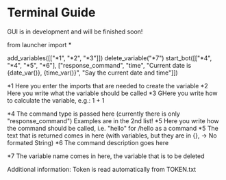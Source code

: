 # Terminal Guide
GUI is in development and will be finished soon!

from launcher import *

add_variables([["*1", "*2", "*3"]])
delete_variable("*7")
start_bot([["*4", "*4", "*5", "*6"], ["response_command", "time", "Current date is {date_var()}, {time_var()}", "Say the current date and time"]])


*1 Here you enter the imports that are needed to create the variable
*2 Here you write what the variable should be called
*3 GHere you write how to calculate the variable, e.g.: 1 + 1

*4 The command type is passed here (currently there is only "response_command") Examples are in the 2nd list!
*5 Here you write how the command should be called, i.e. "hello" for /hello as a command
*5 The text that is returned comes in here (with variables, but they are in {}, -> No formated String)
*6 The command description goes here

*7 The variable name comes in here, the variable that is to be deleted 

Additional information: Token is read automatically from TOKEN.txt


